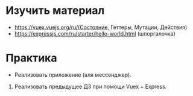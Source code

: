 ﻿# Изучить материал
  + https://vuex.vuejs.org/ru/(Состояние, Геттеры, Мутации, Действия)
  + https://expressjs.com/ru/starter/hello-world.html (шпоргалочка)
# Практика
    
* Реализовать приложение (аля мессенджер). 
 1) Реализовать предыдущее ДЗ при помощи Vuex + Express.

